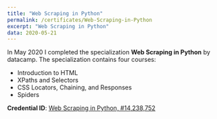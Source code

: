 ```yaml
---
title: "Web Scraping in Python"
permalink: /certificates/Web-Scraping-in-Python
excerpt: "Web Scraping in Python"
data: 2020-05-21
---
```


In May 2020 I completed the specialization **Web Scraping in Python** by datacamp.
The specialization contains four courses:
* Introduction to HTML
* XPaths and Selectors
* CSS Locators, Chaining, and Responses
* Spiders

**Credential ID**: [Web Scraping in Python, #14,238,752](https://www.datacamp.com/statement-of-accomplishment/course/2c13a5f2825fa9f4c459ab4980424eb40e260c43)
